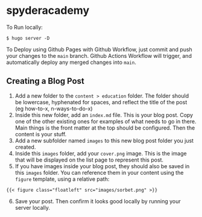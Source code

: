# spyderacademy


To Run locally:

```
$ hugo server -D
```

To Deploy using Github Pages with Github Workflow, just commit and push your changes to the `main` branch.  Github Actions Workflow will trigger, and automatically deploy any merged changes into `main`.



## Creating a Blog Post

1.  Add a new folder to the `content > education` folder.  The folder should be lowercase, hyphenated for spaces, and reflect the title of the post (eg how-to-x, n-ways-to-do-x)
2.  Inside this new folder, add an `index.md` file. This is your blog post.  Copy one of the other existing ones for examples of what needs to go in there.  Main things is the front matter at the top should be configured.  Then the content is your stuff.
3.  Add a new subfolder named `images` to this new blog post folder you just created.  
4.  Inside this `images` folder, add your `cover.png` image.  This is the image that will be displayed on the list page to represent this post.
5.  If you have images inside your blog post, they should also be saved in this `images` folder.  You can reference them in your content using the `figure` template, using a relative path:

```
{{< figure class="floatleft" src="images/sorbet.png" >}}
```

6.  Save your post.  Then confirm it looks good locally by running your server locally.
